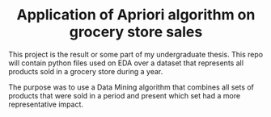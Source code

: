 <h1 align="center">Application of Apriori algorithm on grocery store sales</h1>

This project is the result or some part of my undergraduate thesis.
This repo will contain python files used on EDA over a dataset that represents all products sold in a grocery store during a year.

The purpose was to use a Data Mining algorithm that combines all sets of products that were sold in a period and
present which set had a more representative impact.
